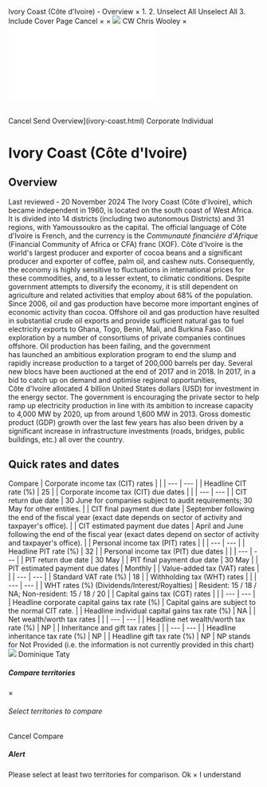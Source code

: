 Ivory Coast (Côte d'Ivoire) - Overview
×
1.
2.
Unselect All
Unselect All
3.
Include Cover Page
Cancel
×
×
![](-/media/world-wide-tax-summaries/attachments/global---chris-wooley.ashx%3Frev=ac5e5f3223b34096b1afc2a6009c7320&revision=ac5e5f32-23b3-4096-b1af-c2a6009c7320&hash=859B7ADC84DC2CBEC9760E9E6EE7DE6D0A8BFCDF)
CW
Chris Wooley
×
![](ivory-coast.html)
######
Cancel
Send
Overview](ivory-coast.html)
Corporate
Individual
# Ivory Coast (Côte d'Ivoire)
## Overview
Last reviewed - 20 November 2024
The Ivory Coast (Côte d'Ivoire), which became independent in 1960, is located on the south coast of West Africa. It is divided into 14 districts (including two autonomous Districts) and 31 regions, with Yamoussoukro as the capital. The official language of Côte d'Ivoire is French, and the currency is the *Communauté financière d'Afrique* (Financial Community of Africa or CFA) franc (XOF).
Côte d'Ivoire is the world's largest producer and exporter of cocoa beans and a significant producer and exporter of coffee, palm oil, and cashew nuts. Consequently, the economy is highly sensitive to fluctuations in international prices for these commodities, and, to a lesser extent, to climatic conditions. Despite government attempts to diversify the economy, it is still dependent on agriculture and related activities that employ about 68% of the population.
Since 2006, oil and gas production have become more important engines of economic activity than cocoa. Offshore oil and gas production have resulted in substantial crude oil exports and provide sufficient natural gas to fuel electricity exports to Ghana, Togo, Benin, Mali, and Burkina Faso. Oil exploration by a number of consortiums of private companies continues offshore.
Oil production has been failing, and the government has launched an ambitious exploration program to end the slump and rapidly increase production to a target of 200,000 barrels per day. Several new blocs have been auctioned at the end of 2017 and in 2018.
In 2017, in a bid to catch up on demand and optimise regional opportunities, Côte d'Ivoire allocated 4 billion United States dollars (USD) for investment in the energy sector.
The government is encouraging the private sector to help ramp up electricity production in line with its ambition to increase capacity to 4,000 MW by 2020, up from around 1,600 MW in 2013.
Gross domestic product (GDP) growth over the last few years has also been driven by a significant increase in infrastructure investments (roads, bridges, public buildings, etc.) all over the country.
## Quick rates and dates
Compare
| Corporate income tax (CIT) rates | |
| --- | --- |
| Headline CIT rate (%) | 25 |
| Corporate income tax (CIT) due dates | |
| --- | --- |
| CIT return due date | 30 June for companies subject to audit requirements;  30 May for other entities. |
| CIT final payment due date | September following the end of the fiscal year (exact date depends on sector of activity and taxpayer's office). |
| CIT estimated payment due dates | April and June following the end of the fiscal year (exact dates depend on sector of activity and taxpayer's office). |
| Personal income tax (PIT) rates | |
| --- | --- |
| Headline PIT rate (%) | 32 |
| Personal income tax (PIT) due dates | |
| --- | --- |
| PIT return due date | 30 May |
| PIT final payment due date | 30 May |
| PIT estimated payment due dates | Monthly |
| Value-added tax (VAT) rates | |
| --- | --- |
| Standard VAT rate (%) | 18 |
| Withholding tax (WHT) rates | |
| --- | --- |
| WHT rates (%) (Dividends/Interest/Royalties) | Resident: 15 / 18 / NA;  Non-resident: 15 / 18 / 20 |
| Capital gains tax (CGT) rates | |
| --- | --- |
| Headline corporate capital gains tax rate (%) | Capital gains are subject to the normal CIT rate. |
| Headline individual capital gains tax rate (%) | NA |
| Net wealth/worth tax rates | |
| --- | --- |
| Headline net wealth/worth tax rate (%) | NP |
| Inheritance and gift tax rates | |
| --- | --- |
| Headline inheritance tax rate (%) | NP |
| Headline gift tax rate (%) | NP |
NP stands for Not Provided (i.e. the information is not currently provided in this chart)
![](-/media/world-wide-tax-summaries/attachments/ivory-coast---dominique-taty.ashx%3Frev=82f4012fd33d47dca422c38a943d9e54&revision=82f4012f-d33d-47dc-a422-c38a943d9e54&hash=F52C060993218F77AD5C5D731B9A828299D2BFBF)
Dominique Taty
##### Compare territories
×
###### Select territories to compare
#####
Cancel
Compare
##### Alert
Please select at least two territories for comparison.
Ok
×
I understand